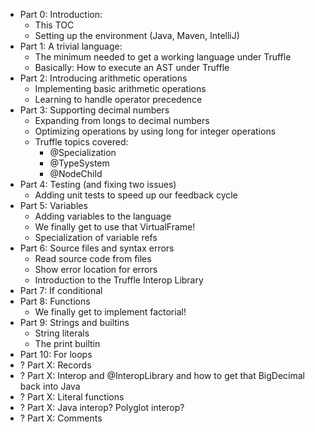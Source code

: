 - Part 0: Introduction:
  - This TOC
  - Setting up the environment (Java, Maven, IntelliJ)
- Part 1: A trivial language:
  - The minimum needed to get a working language under Truffle 
  - Basically: How to execute an AST under Truffle
- Part 2: Introducing arithmetic operations
  - Implementing basic arithmetic operations
  - Learning to handle operator precedence
- Part 3: Supporting decimal numbers
  - Expanding from longs to decimal numbers
  - Optimizing operations by using long for integer operations
  - Truffle topics covered:
    - @Specialization
	- @TypeSystem
	- @NodeChild
- Part 4: Testing (and fixing two issues)
  - Adding unit tests to speed up our feedback cycle
- Part 5: Variables
  - Adding variables to the language
  - We finally get to use that VirtualFrame!
  - Specialization of variable refs
- Part 6: Source files and syntax errors
  - Read source code from files
  - Show error location for errors
  - Introduction to the Truffle Interop Library
- Part 7: If conditional
- Part 8: Functions
  - We finally get to implement factorial!
- Part 9: Strings and builtins
  - String literals
  - The print builtin
- Part 10: For loops
- ? Part X: Records
- ? Part X: Interop and @InteropLibrary and how to get that BigDecimal back into Java
- ? Part X: Literal functions
- ? Part X: Java interop? Polyglot interop?
- ? Part X: Comments
